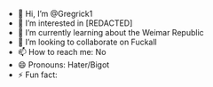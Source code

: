 - 👋 Hi, I’m @Gregrick1
- 👀 I’m interested in [REDACTED]
- 🌱 I’m currently learning about the Weimar Republic
- 💞️ I’m looking to collaborate on Fuckall
- 📫 How to reach me: No
- 😄 Pronouns: Hater/Bigot
- ⚡ Fun fact: 

<!---
Gregrick1/Gregrick1 is a ✨ special ✨ repository because its `README.md` (this file) appears on your GitHub profile.
You can click the Preview link to take a look at your changes.
--->
